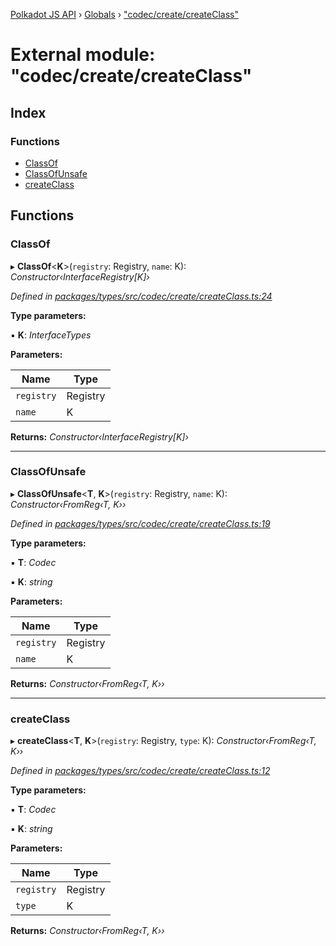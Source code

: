 [Polkadot JS API](../README.md) › [Globals](../globals.md) › ["codec/create/createClass"](_codec_create_createclass_.md)

# External module: "codec/create/createClass"

## Index

### Functions

* [ClassOf](_codec_create_createclass_.md#classof)
* [ClassOfUnsafe](_codec_create_createclass_.md#classofunsafe)
* [createClass](_codec_create_createclass_.md#createclass)

## Functions

###  ClassOf

▸ **ClassOf**<**K**>(`registry`: Registry, `name`: K): *Constructor‹InterfaceRegistry[K]›*

*Defined in [packages/types/src/codec/create/createClass.ts:24](https://github.com/polkadot-js/api/blob/cba34b4b65/packages/types/src/codec/create/createClass.ts#L24)*

**Type parameters:**

▪ **K**: *InterfaceTypes*

**Parameters:**

Name | Type |
------ | ------ |
`registry` | Registry |
`name` | K |

**Returns:** *Constructor‹InterfaceRegistry[K]›*

___

###  ClassOfUnsafe

▸ **ClassOfUnsafe**<**T**, **K**>(`registry`: Registry, `name`: K): *Constructor‹FromReg‹T, K››*

*Defined in [packages/types/src/codec/create/createClass.ts:19](https://github.com/polkadot-js/api/blob/cba34b4b65/packages/types/src/codec/create/createClass.ts#L19)*

**Type parameters:**

▪ **T**: *Codec*

▪ **K**: *string*

**Parameters:**

Name | Type |
------ | ------ |
`registry` | Registry |
`name` | K |

**Returns:** *Constructor‹FromReg‹T, K››*

___

###  createClass

▸ **createClass**<**T**, **K**>(`registry`: Registry, `type`: K): *Constructor‹FromReg‹T, K››*

*Defined in [packages/types/src/codec/create/createClass.ts:12](https://github.com/polkadot-js/api/blob/cba34b4b65/packages/types/src/codec/create/createClass.ts#L12)*

**Type parameters:**

▪ **T**: *Codec*

▪ **K**: *string*

**Parameters:**

Name | Type |
------ | ------ |
`registry` | Registry |
`type` | K |

**Returns:** *Constructor‹FromReg‹T, K››*
